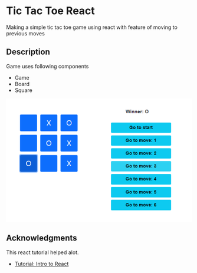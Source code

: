 # Tic Tac Toe React

Making a simple tic tac toe game using react with feature of moving to previous moves

## Description

Game uses  following components

* Game
* Board
* Square


![output snap](public/snap.png)

## Acknowledgments

This react tutorial helped alot.
* [Tutorial: Intro to React](https://reactjs.org/tutorial/tutorial.html#lifting-state-up-again)